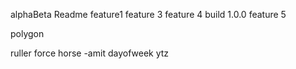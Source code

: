 alphaBeta Readme
feature1
feature 3
feature 4
build 1.0.0
feature 5

polygon


ruller
force horse -amit
dayofweek
ytz